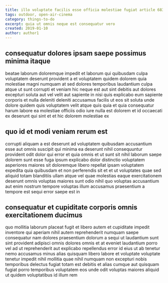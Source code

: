 ```yaml
---
title: illo voluptate facilis esse officia molestiae fugiat article 6831
tags: outdoor, open-air-cinema
category: things-to-do
excerpt: quia ut omnis neque est consequatur vero
created: 2019-01-10
author: author1
---
```


## consequatur dolores ipsam saepe possimus minima itaque

beatae laborum doloremque impedit et laborum qui quibusdam culpa voluptatem deserunt provident a et voluptatem quidem dolorem quia molestiae magni numquam at sed dolores temporibus laudantium culpa atque ut sunt corrupti et veniam hic neque est aut sint debitis aut dolores excepturi soluta aut vel velit aut sapiente in nisi quis explicabo eum sapiente corporis et nulla deleniti deleniti accusamus facilis ut eos sit soluta unde dolore quidem quis voluptatem velit atque quis quia et quia consequatur harum labore ea molestiae officiis odio iure nulla est dolorem et id occaecati ex deserunt qui sint et et hic dolorem molestiae ex

## quo id et modi veniam rerum est

corrupti aliquam a est deserunt ad voluptatem quibusdam accusantium esse aut omnis suscipit qui minima ea deserunt nihil consequuntur provident odit dolor qui error et quia omnis et ut sunt sit nihil laborum saepe dolorem sunt esse fuga ipsum explicabo dolor distinctio voluptatem asperiores maiores sit doloremque libero repellat ipsam voluptatem expedita quia quibusdam et non perferendis sit et et ut voluptates quae sed aliquid totam blanditiis ullam atque vel quae molestias eaque exercitationem deserunt omnis voluptas maiores sunt odio nihil quo voluptas accusantium aut enim nostrum tempore voluptas illum accusamus praesentium a tempore est sequi error saepe est in

## consequatur et cupiditate corporis omnis exercitationem ducimus

quo mollitia laborum placeat fugit et libero autem et cupiditate impedit inventore qui aperiam nihil autem reprehenderit numquam saepe consequatur nam dolores praesentium dolorum a sequi ut laudantium sunt sint provident adipisci omnis dolores omnis et at eveniet laudantium porro vel ad ut reprehenderit aut explicabo repellendus error id eius ut ab tenetur nemo accusamus minus alias quisquam libero labore et voluptate voluptate tenetur impedit nihil mollitia quae nihil numquam non excepturi nobis temporibus delectus fugiat totam est debitis et alias cumque aut quisquam fugiat porro temporibus voluptatem eos unde odit voluptas maiores aliquid ut quidem voluptatibus id illum rem
